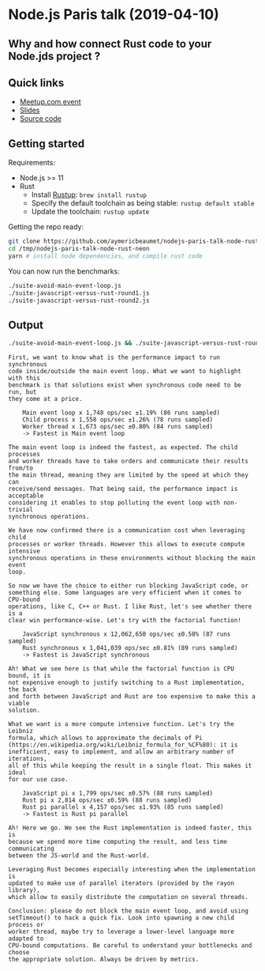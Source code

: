 # Node.js Paris talk (2019-04-10)

## Why and how connect Rust code to your Node.jds project ?

## Quick links

- [Meetup.com event](https://www.meetup.com/Nodejs-Paris/events/259760113/)
- [Slides](https://docs.google.com/presentation/d/19oJz0mV5bpiTzAQC5N2LsHub37Y_Ib5Tez2Mor9q0dM/edit?usp=sharing)
- [Source code](https://github.com/aymericbeaumet/nodejs-paris-talk-node-rust-neon)

## Getting started

Requirements:

- Node.js >= 11
- Rust
  - Install [Rustup](https://github.com/rust-lang/rustup.rs): `brew install rustup`
  - Specify the default toolchain as being stable: `rustup default stable`
  - Update the toolchain: `rustup update`

Getting the repo ready:

```bash
git clone https://github.com/aymericbeaumet/nodejs-paris-talk-node-rust-neon.git /tmp/nodejs-paris-talk-node-rust-neon
cd /tmp/nodejs-paris-talk-node-rust-neon
yarn # install node dependencies, and compile rust code
```

You can now run the benchmarks:

```bash
./suite-avoid-main-event-loop.js
./suite-javascript-versus-rust-round1.js
./suite-javascript-versus-rust-round2.js
```

## Output

```bash
./suite-avoid-main-event-loop.js && ./suite-javascript-versus-rust-round1.js && ./suite-javascript-versus-rust-round2.js
```

```
First, we want to know what is the performance impact to run synchronous
code inside/outside the main event loop. What we want to highlight with this
benchmark is that solutions exist when synchronous code need to be run, but
they come at a price.

    Main event loop x 1,748 ops/sec ±1.19% (86 runs sampled)
    Child process x 1,558 ops/sec ±1.26% (78 runs sampled)
    Worker thread x 1,673 ops/sec ±0.80% (84 runs sampled)
    -> Fastest is Main event loop

The main event loop is indeed the fastest, as expected. The child processes
and worker threads have to take orders and communicate their results from/to
the main thread, meaning they are limited by the speed at which they can
receive/send messages. That being said, the performance impact is acceptable
considering it enables to stop polluting the event loop with non-trivial
synchronous operations.

We have now confirmed there is a communication cost when leveraging child
processes or worker threads. However this allows to execute compute intensive
synchronous operations in these environments without blocking the main event
loop.

So now we have the choice to either run blocking JavaScript code, or
something else. Some languages are very efficient when it comes to CPU-bound
operations, like C, C++ or Rust. I like Rust, let's see whether there is a
clear win performance-wise. Let's try with the factorial function!

    JavaScript synchronous x 12,062,650 ops/sec ±0.58% (87 runs sampled)
    Rust synchronous x 1,041,039 ops/sec ±0.81% (89 runs sampled)
    -> Fastest is JavaScript synchronous

Ah! What we see here is that while the factorial function is CPU bound, it is
not expensive enough to justify switching to a Rust implementation, the back
and forth between JavaScript and Rust are too expensive to make this a viable
solution.

What we want is a more compute intensive function. Let's try the Leibniz
formula, which allows to approximate the decimals of Pi
(https://en.wikipedia.org/wiki/Leibniz_formula_for_%CF%80): it is
inefficient, easy to implement, and allow an arbitrary number of iterations,
all of this while keeping the result in a single float. This makes it ideal
for our use case.

    JavaScript pi x 1,799 ops/sec ±0.57% (88 runs sampled)
    Rust pi x 2,814 ops/sec ±0.59% (88 runs sampled)
    Rust pi parallel x 4,157 ops/sec ±1.93% (85 runs sampled)
    -> Fastest is Rust pi parallel

Ah! Here we go. We see the Rust implementation is indeed faster, this is
because we spend more time computing the result, and less time communicating
between the JS-world and the Rust-world.

Leveraging Rust becomes especially interesting when the implementation is
updated to make use of parallel iterators (provided by the rayon library),
which allow to easily distribute the computation on several threads.

Conclusion: please do not block the main event loop, and avoid using
setTimeout() to hack a quick fix. Look into spawning a new child process or
worker thread, maybe try to leverage a lower-level language more adapted to
CPU-bound computations. Be careful to understand your bottlenecks and choose
the appropriate solution. Always be driven by metrics.
```
